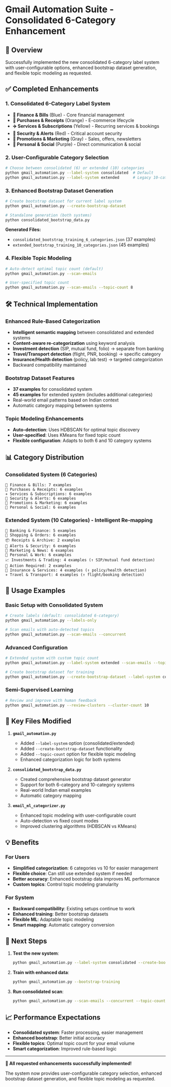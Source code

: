 # Gmail Automation Suite - Consolidated 6-Category Enhancement

## 🎯 Overview

Successfully implemented the new consolidated 6-category label system with user-configurable options, enhanced bootstrap dataset generation, and flexible topic modeling as requested.

## ✅ Completed Enhancements

### 1. **Consolidated 6-Category Label System**
- **🏦 Finance & Bills** (Blue) - Core financial management
- **🛒 Purchases & Receipts** (Orange) - E-commerce lifecycle
- **✈️ Services & Subscriptions** (Yellow) - Recurring services & bookings
- **🔔 Security & Alerts** (Red) - Critical account security
- **📰 Promotions & Marketing** (Gray) - Sales, offers, newsletters
- **👤 Personal & Social** (Purple) - Direct communication & social

### 2. **User-Configurable Category Selection**
```bash
# Choose between consolidated (6) or extended (10) categories
python gmail_automation.py --label-system consolidated  # Default
python gmail_automation.py --label-system extended      # Legacy 10-category
```

### 3. **Enhanced Bootstrap Dataset Generation**
```bash
# Create bootstrap dataset for current label system
python gmail_automation.py --create-bootstrap-dataset

# Standalone generation (both systems)
python consolidated_bootstrap_data.py
```

**Generated Files:**
- `consolidated_bootstrap_training_6_categories.json` (37 examples)
- `extended_bootstrap_training_10_categories.json` (45 examples)

### 4. **Flexible Topic Modeling**
```bash
# Auto-detect optimal topic count (default)
python gmail_automation.py --scan-emails

# User-specified topic count
python gmail_automation.py --scan-emails --topic-count 8
```

## 🛠️ Technical Implementation

### Enhanced Rule-Based Categorization
- **Intelligent semantic mapping** between consolidated and extended systems
- **Content-aware re-categorization** using keyword analysis
- **Investment detection** (SIP, mutual fund, folio) → separate from banking
- **Travel/Transport detection** (flight, PNR, booking) → specific category
- **Insurance/Health detection** (policy, lab test) → targeted categorization
- Backward compatibility maintained

### Bootstrap Dataset Features
- **37 examples** for consolidated system
- **45 examples** for extended system (includes additional categories)
- Real-world email patterns based on Indian context
- Automatic category mapping between systems

### Topic Modeling Enhancements
- **Auto-detection**: Uses HDBSCAN for optimal topic discovery
- **User-specified**: Uses KMeans for fixed topic count
- **Flexible configuration**: Adapts to both 6 and 10 category systems

## 📊 Category Distribution

### Consolidated System (6 Categories)
```
🏦 Finance & Bills: 7 examples
🛒 Purchases & Receipts: 6 examples
✈️ Services & Subscriptions: 6 examples
🔔 Security & Alerts: 6 examples
📰 Promotions & Marketing: 6 examples
👤 Personal & Social: 6 examples
```

### Extended System (10 Categories) - Intelligent Re-mapping
```
🏦 Banking & Finance: 5 examples
🛒 Shopping & Orders: 6 examples
📦 Receipts & Archive: 2 examples
🔔 Alerts & Security: 6 examples
📰 Marketing & News: 6 examples
👤 Personal & Work: 6 examples
📈 Investments & Trading: 4 examples (↑ SIP/mutual fund detection)
🎯 Action Required: 2 examples
🏥 Insurance & Services: 4 examples (↑ policy/health detection)
✈️ Travel & Transport: 4 examples (↑ flight/booking detection)
```

## 🚀 Usage Examples

### Basic Setup with Consolidated System
```bash
# Create labels (default: consolidated 6-category)
python gmail_automation.py --labels-only

# Scan emails with auto-detected topics
python gmail_automation.py --scan-emails --concurrent
```

### Advanced Configuration
```bash
# Extended system with custom topic count
python gmail_automation.py --label-system extended --scan-emails --topic-count 12 --concurrent

# Create bootstrap dataset for training
python gmail_automation.py --create-bootstrap-dataset --label-system consolidated
```

### Semi-Supervised Learning
```bash
# Review and improve with human feedback
python gmail_automation.py --review-clusters --cluster-count 10
```

## 🔧 Key Files Modified

1. **`gmail_automation.py`**
   - Added `--label-system` option (consolidated/extended)
   - Added `--create-bootstrap-dataset` functionality
   - Added `--topic-count` option for flexible topic modeling
   - Enhanced categorization logic for both systems

2. **`consolidated_bootstrap_data.py`**
   - Created comprehensive bootstrap dataset generator
   - Support for both 6-category and 10-category systems
   - Real-world Indian email examples
   - Automatic category mapping

3. **`email_ml_categorizer.py`**
   - Enhanced topic modeling with user-configurable count
   - Auto-detection vs fixed count modes
   - Improved clustering algorithms (HDBSCAN vs KMeans)

## 💡 Benefits

### For Users
- **Simplified categorization**: 6 categories vs 10 for easier management
- **Flexible choice**: Can still use extended system if needed
- **Better accuracy**: Enhanced bootstrap data improves ML performance
- **Custom topics**: Control topic modeling granularity

### For System
- **Backward compatibility**: Existing setups continue to work
- **Enhanced training**: Better bootstrap datasets
- **Flexible ML**: Adaptable topic modeling
- **Smart mapping**: Automatic category conversion

## 🎯 Next Steps

1. **Test the new system**:
   ```bash
   python gmail_automation.py --label-system consolidated --create-bootstrap-dataset
   ```

2. **Train with enhanced data**:
   ```bash
   python gmail_automation.py --bootstrap-training
   ```

3. **Run consolidated scan**:
   ```bash
   python gmail_automation.py --scan-emails --concurrent --topic-count 6
   ```

## 📈 Performance Expectations

- **Consolidated system**: Faster processing, easier management
- **Enhanced bootstrap**: Better initial accuracy
- **Flexible topics**: Optimal topic count for your email volume
- **Smart categorization**: Improved rule-based logic

---

**🎉 All requested enhancements successfully implemented!**

The system now provides user-configurable category selection, enhanced bootstrap dataset generation, and flexible topic modeling as requested.